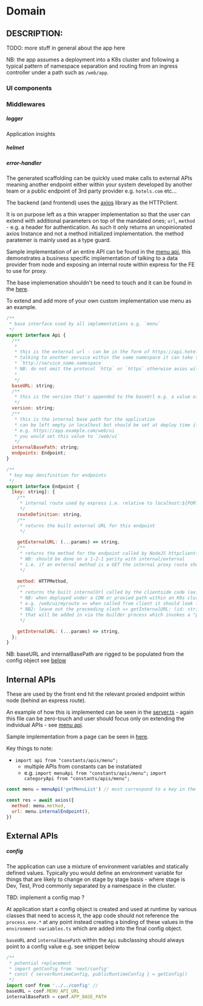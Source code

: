 # Domain

## DESCRIPTION:

TODO: more stuff in general about the app here

NB: the app assumes a deployment into a K8s cluster and following a typical
pattern of namespace separation and routing from an ingress controller under a
path such as `/web/app`.

### UI components

### Middlewares

<!-- should be done as packages -->

##### logger

Application insights

##### helmet

##### error-handler

The generated scaffolding can be quickly used make calls to external APIs
meaning another endpoint either within your system developed by another team or
a public endpoint of 3rd party provider e.g. `hotels.com` etc...

The backend (and frontend) uses the [axios](https://github.com/axios/axios)
library as the HTTPclient.

It is on purpose left as a thin wrapper implementation so that the user can
extend with additional parameters on top of the mandated ones; `url`, `method` -
e.g. a header for authentication. As such it only returns an unopinionated axios
Instance and not a method initialized implementation. the method paratemer is
mainly used as a type guard.

Sample implementation of an entire API can be found in the
[menu api](../src/ssr/constants/apis/menu.ts), this demonstrates a business
specific implementation of talking to a data provider from node and exposing an
internal route within express for the FE to use for proxy.

The base implemenation shouldn't be need to touch and it can be found in the
[here](../src/ssr/constants/apis/index.ts).

To extend and add more of your own custom implementation use menu as an example.

```javascript
/**
 * base interface used by all implementations e.g. `menu`
 */
export interface Api {
  /**
   *
   * this is the external url - can be in the form of https://api.hotels.com/foo or when used inside a Kubernetes cluster
   * talking to another service within the same namespace it can take the form of `http://service_name` or
   * `http://service_name.namespace`
   * NB: do not omit the protocol `http` or `https` otherwise axios will default to localhost:80 as it will not recognise it as a valid TLD.
   *
   */
  baseURL: string;
  /**
   * this is the version that's appended to the baseUrl e.g. a value of `v2` => `https://api.hotels.com/foo/v2` || `http://service_name.namespace/v2`
   */
  version: string;
  /**
   * this is the internal base path for the application
   * can be left empty in localhost but should be set at deploy time if your application is not run under the root of your domain
   * e.g. https://app.example.com/web/ui
   * you would set this value to `/web/ui`
   */
  internalBasePath: string;
  endpoints: Endpoint;
}

/**
 * key map denifinition for endpoints
 */
export interface Endpoint {
  [key: string]: {
    /**
     * internal route used by express i.e. relative to localhost:${PORT}/myroute
     */
    routeDefinition: string,
    /**
     * returns the built external URL for this endpoint
     */

    getExternalURL: (...params) => string,
    /**
     * returns the method for the endpoint called by NodeJS httpclient(axios)
     * NB: should be done on a 1-2-1 parity with internal/external
     * i.e. if an external method is a GET the internal proxy route shoudl also be a GET
     */

    method: HTTPMethod,
    /**
     * returns the built internalUrl called by the clientside code (axios) a.k.a BFF
     * NB: when deployed under a CDN or proxied path within an K8s cluster this will be included
     * e.g. /web/ui/myroute => when called from client it should look like this https://app.example.com/web/ui/myroute
     * NB2: leave out the preceeding slash => getInternalURL: (id: string) => `deletemenu/${id}`,
     * that will be added in via the builder process which invokes a "private" method within the Api base class.
     */

    getInternalURL: (...params) => string,
  };
}
```

NB: baseURL and internalBasePath are rigged to be populated from the config
object see [below](####config)

## Internal APIs

These are used by the front end hit the relevant proxied endpoint within node
(behind an express route).

An example of how this is implemented can be seen in the
[server.ts](../src/ssr/server/index.ts) - again this file can be zero-touch and
user should focus only on extending the individual APIs - see
[menu api](../src/ssr/server/api/menu/index.ts).

Sample implementation from a page can be seen in
[here](../src/ssr/components/ApiPane/index.tsx).

Key things to note:

- `import api from "constants/apis/menu";`
  - multiple APIs from constants can be instatiated
  - e.g. `import menuApi from "constants/apis/menu";`
    `import categoryApi from "constants/apis/menu";`

```javascript
const menu = menuApi('getMenuList') // must correspond to a key in the Endpoints for that class's Api implementation

const res = await axios({
  method: menu.method,
  url: menu.internalEndpoint(),
})
```

## External APIs

##### config

The application can use a mixture of environment variables and statically
defined values. Typically you would define an environment variable for things
that are likely to change on stage by stage basis - where stage is Dev, Test,
Prod commonly separated by a namespace in the cluster.

TBD: implement a config map ?

At application start a config object is created and used at runtime by various
classes that need to access it, the app code should not reference the
`process.env.*` at any point instead creating a binding of these values in the
`environment-variables.ts` which are added into the final config object.

`baseURL` and `internalBasePath` within the `Api` subclassing should always
point to a config value e.g. see snippet below

```javascript
/**
 * potential replacement
 * import getConfig from 'next/config'
 * const { serverRuntimeConfig, publicRuntimeConfig } = getConfig()
 */
import conf from '../../config' //
baseURL = conf.MENU_API_URL
internalBasePath = conf.APP_BASE_PATH
```
